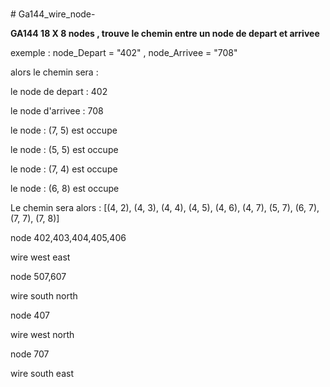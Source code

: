 <br># Ga144_wire_node-</br>
<p><strong>GA144  18  X  8  nodes , trouve le chemin entre un node de depart et arrivee </strong></p>
<p> exemple :   node_Depart = "402" ,  node_Arrivee = "708" </p>
<p> alors le chemin sera :  </p>
<p> le node de depart :  402  </p>
<p> le node d'arrivee :  708  </p>
<p> le node : (7, 5) est occupe  </p>
<p> le node : (5, 5) est occupe  </p>
<p> le node : (7, 4) est occupe  </p>
<p> le node : (6, 8) est occupe  </p>
<p> Le chemin sera alors :  [(4, 2), (4, 3), (4, 4), (4, 5), (4, 6), (4, 7), (5, 7), (6, 7), (7, 7), (7, 8)]  </p>
<p> node 402,403,404,405,406  </p>
<p> wire west east  </p>
<p> node 507,607 </p>
<p> wire south north  </p>
<p> node 407  </p>
<p> wire west north  </p>
<p> node 707  </p>
<p> wire south east  </p>
</p>
